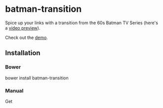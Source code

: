 # batman-transition

Spice up your links with a transition from the 60s Batman TV Series (here's a [video preview](https://www.youtube.com/watch?v=Yic7IRO9d6I)).

Check out the [demo](https://www.youtube.com/watch?v=Yic7IRO9d6I).

## Installation

### Bower

bower install batman-transition

### Manual

Get 
